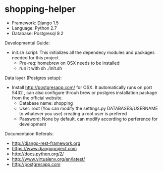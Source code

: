shopping-helper
==================


- Framework: Django 1.5
- Language: Python 2.7
- Database: Postgresql 9.2


Developmental Guide:

- init.sh script: This initializes all the dependecy modules and packages needed for this project. 
  - Pre-req: homebrew on OSX needs to be installed
  - run it with sh ./init.sh

Data layer (Postgres setup):

- Install http://postgresapp.com/ for OSX. It automatically runs on port 5432 , can also configure throuh brew or postgres installation package from the official website.
    - Database name: shopping 
    - User: root (You can modify the settings.py DATABASES/USERNAME to whatever you use) creating a root user is prefered
    - Password: None by default, can modify according to perference for development


Documentaion Referals:

- http://django-rest-framework.org
- https://www.djangoproject.com
- http://docs.python.org/2/
- http://www.virtualenv.org/en/latest/
- http://postgresapp.com
